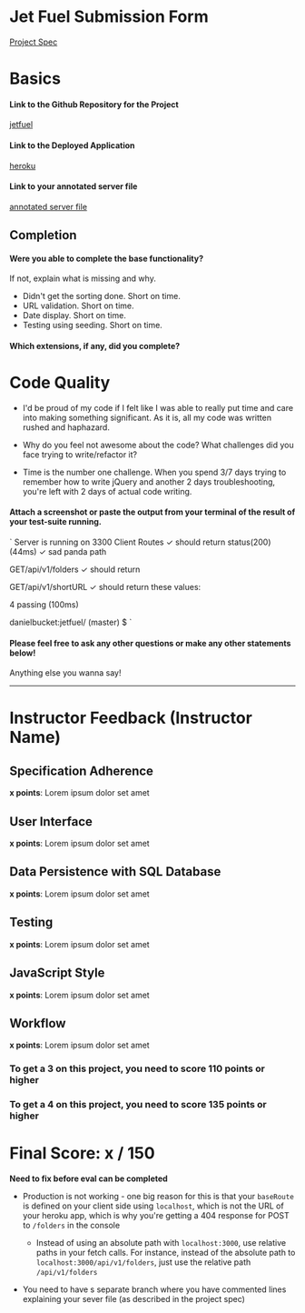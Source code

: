 # Jet Fuel Submission Form

[Project Spec](http://frontend.turing.io/projects/jet-fuel.html)

# Basics

#### Link to the Github Repository for the Project
[jetfuel](https://github.com/danielbucket/JetFuel)

#### Link to the Deployed Application
[heroku](https://jetgas.herokuapp.com/)

#### Link to your annotated server file
[annotated server file]()

## Completion

#### Were you able to complete the base functionality?

If not, explain what is missing and why.
* Didn't get the sorting done. Short on time.
* URL validation. Short on time.
* Date display. Short on time.
* Testing using seeding. Short on time.

#### Which extensions, if any, did you complete?

# Code Quality

  * I'd be proud of my code if I felt like I was able to really put time and care into making something significant. As it is, all my code was written rushed and haphazard.

* Why do you feel not awesome about the code? What challenges did you face trying to write/refactor it?
* Time is the number one challenge. When you spend 3/7 days trying to remember how to write jQuery and another 2 days troubleshooting, you're left with 2 days of actual code writing.

#### Attach a screenshot or paste the output from your terminal of the result of your test-suite running.

`
Server is running on 3300
  Client Routes
    ✓ should return status(200) (44ms)
    ✓ sad panda path

  GET/api/v1/folders
    ✓ should return

  GET/api/v1/shortURL
    ✓ should return these values:


  4 passing (100ms)

danielbucket:jetfuel/ (master) $
`

#### Please feel free to ask any other questions or make any other statements below!

Anything else you wanna say!

-----


# Instructor Feedback (Instructor Name)

## Specification Adherence

**x points**: Lorem ipsum dolor set amet

## User Interface

**x points**: Lorem ipsum dolor set amet

## Data Persistence with SQL Database

**x points**: Lorem ipsum dolor set amet

## Testing

**x points**: Lorem ipsum dolor set amet

## JavaScript Style

**x points**: Lorem ipsum dolor set amet

## Workflow

**x points**: Lorem ipsum dolor set amet


### To get a 3 on this project, you need to score 110 points or higher
### To get a 4 on this project, you need to score 135 points or higher

# Final Score: x / 150

**Need to fix before eval can be completed**

* Production is not working - one big reason for this is that your `baseRoute` is defined on your client side using `localhost`, which is not the URL of your heroku app, which is why you're getting a 404 response for POST to `/folders` in the console
  * Instead of using an absolute path with `localhost:3000`, use relative paths in your fetch calls. For instance, instead of the absolute path to `localhost:3000/api/v1/folders`, just use the relative path `/api/v1/folders`

* You need to have s separate branch where you have commented lines explaining your sever file (as described in the project spec)